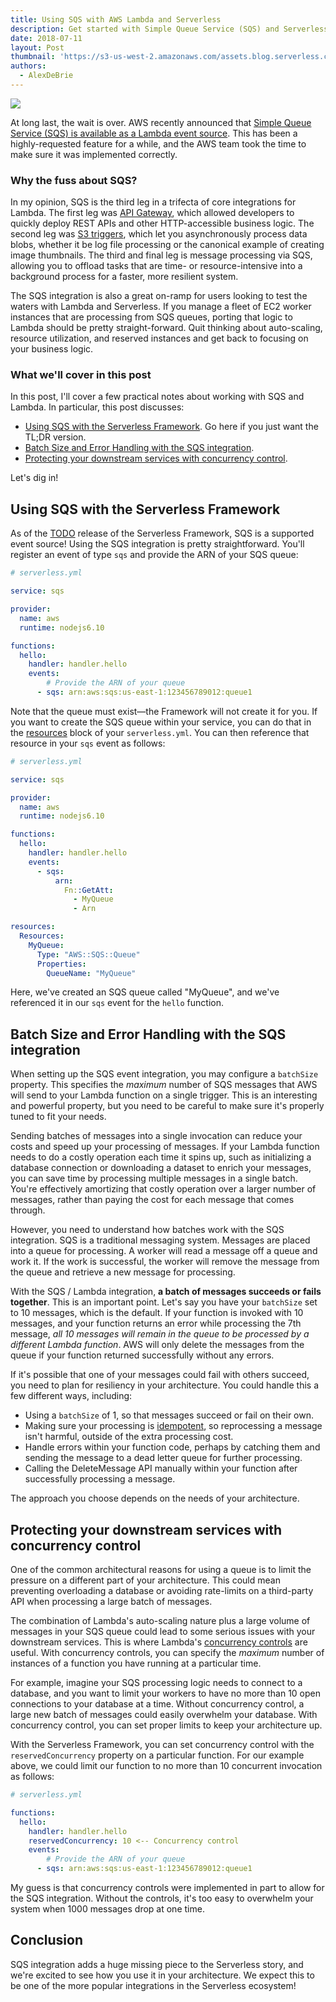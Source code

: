 ```yaml
---
title: Using SQS with AWS Lambda and Serverless
description: Get started with Simple Queue Service (SQS) and Serverless, and learn some of the important configuration options.
date: 2018-07-11
layout: Post
thumbnail: 'https://s3-us-west-2.amazonaws.com/assets.blog.serverless.com/serverless-sqs-events-thumb.jpg'
authors:
  - AlexDeBrie
---
```


<img src="https://s3-us-west-2.amazonaws.com/assets.blog.serverless.com/serverless-sqs-events.jpg">

At long last, the wait is over. AWS recently announced that [Simple Queue Service (SQS) is available as a Lambda event source](https://aws.amazon.com/blogs/aws/aws-lambda-adds-amazon-simple-queue-service-to-supported-event-sources/). This has been a highly-requested feature for a while, and the AWS team took the time to make sure it was implemented correctly.

### Why the fuss about SQS?

In my opinion, SQS is the third leg in a trifecta of core integrations for Lambda. The first leg was [API Gateway](https://serverless.com/framework/docs/providers/aws/events/apigateway/), which allowed developers to quickly deploy REST APIs and other HTTP-accessible business logic. The second leg was [S3 triggers](https://serverless.com/framework/docs/providers/aws/events/s3/), which let you asynchronously process data blobs, whether it be log file processing or the canonical example of creating image thumbnails. The third and final leg is message processing via SQS, allowing you to offload tasks that are time- or resource-intensive into a background process for a faster, more resilient system.

The SQS integration is also a great on-ramp for users looking to test the waters with Lambda and Serverless. If you manage a fleet of EC2 worker instances that are processing from SQS queues, porting that logic to Lambda should be pretty straight-forward. Quit thinking about auto-scaling, resource utilization, and reserved instances and get back to focusing on your business logic.

### What we'll cover in this post

In this post, I'll cover a few practical notes about working with SQS and Lambda. In particular, this post discusses:

* [Using SQS with the Serverless Framework](#using-sqs-with-the-serverless-framework). Go here if you just want the TL;DR version.
* [Batch Size and Error Handling with the SQS integration](#batch-size-and-error-handling-with-the-sqs-integration).
* [Protecting your downstream services with concurrency control](#protecting-your-downstream-services-with-concurrency-control).

Let's dig in!

## Using SQS with the Serverless Framework

As of the [TODO]() release of the Serverless Framework, SQS is a supported event source! Using the SQS integration is pretty straightforward. You'll register an event of type `sqs` and provide the ARN of your SQS queue:

```yml
# serverless.yml

service: sqs

provider:
  name: aws
  runtime: nodejs6.10

functions:
  hello:
    handler: handler.hello
    events:
    	# Provide the ARN of your queue
      - sqs: arn:aws:sqs:us-east-1:123456789012:queue1
```

Note that the queue must exist—the Framework will not create it for you. If you want to create the SQS queue within your service, you can do that in the [resources](https://serverless.com/framework/docs/providers/aws/guide/resources/) block of your `serverless.yml`. You can then reference that resource in your `sqs` event as follows:

```yml
# serverless.yml

service: sqs

provider:
  name: aws
  runtime: nodejs6.10

functions:
  hello:
    handler: handler.hello
    events:
      - sqs:
          arn:
            Fn::GetAtt:
              - MyQueue
              - Arn

resources:
  Resources:
    MyQueue:
      Type: "AWS::SQS::Queue"
      Properties:
        QueueName: "MyQueue"
```

Here, we've created an SQS queue called "MyQueue", and we've referenced it in our `sqs` event for the `hello` function.

## Batch Size and Error Handling with the SQS integration

When setting up the SQS event integration, you may configure a `batchSize` property. This specifies the _maximum_ number of SQS messages that AWS will send to your Lambda function on a single trigger. This is an interesting and powerful property, but you need to be careful to make sure it's properly tuned to fit your needs.

Sending batches of messages into a single invocation can reduce your costs and speed up your processing of messages. If your Lambda function needs to do a costly operation each time it spins up, such as initializing a database connection or downloading a dataset to enrich your messages, you can save time by processing multiple messages in a single batch. You're effectively amortizing that costly operation over a larger number of messages, rather than paying the cost for each message that comes through.

However, you need to understand how batches work with the SQS integration. SQS is a traditional messaging system. Messages are placed into a queue for processing. A worker will read a message off a queue and work it. If the work is successful, the worker will remove the message from the queue and retrieve a new message for processing.

With the SQS / Lambda integration, **a batch of messages succeeds or fails together**. This is an important point. Let's say you have your `batchSize` set to 10 messages, which is the default. If your function is invoked with 10 messages, and your function returns an error while processing the 7th message, *all 10 messages will remain in the queue to be processed by a different Lambda function*. AWS will only delete the messages from the queue if your function returned successfully without any errors.

If it's possible that one of your messages could fail with others succeed, you need to plan for resiliency in your architecture. You could handle this a few different ways, including:

* Using a `batchSize` of 1, so that messages succeed or fail on their own.
* Making sure your processing is [idempotent](https://en.wikipedia.org/wiki/Idempotence), so reprocessing a message isn't harmful, outside of the extra processing cost.
* Handle errors within your function code, perhaps by catching them and sending the message to a dead letter queue for further processing.
* Calling the DeleteMessage API manually within your function after successfully processing a message.

The approach you choose depends on the needs of your architecture.

## Protecting your downstream services with concurrency control

One of the common architectural reasons for using a queue is to limit the pressure on a different part of your architecture. This could mean preventing overloading a database or avoiding rate-limits on a third-party API when processing a large batch of messages.

The combination of Lambda's auto-scaling nature plus a large volume of messages in your SQS queue could lead to some serious issues with your downstream services. This is where Lambda's [concurrency controls](https://aws.amazon.com/about-aws/whats-new/2017/11/set-concurrency-limits-on-individual-aws-lambda-functions/) are useful. With concurrency controls, you can specify the *maximum* number of instances of a function you have running at a particular time.

For example, imagine your SQS processing logic needs to connect to a database, and you want to limit your workers to have no more than 10 open connections to your database at a time. Without concurrency control, a large new batch of messages could easily overwhelm your database. With concurrency control, you can set proper limits to keep your architecture up.

With the Serverless Framework, you can set concurrency control with the `reservedConcurrency` property on a particular function. For our example above, we could limit our function to no more than 10 concurrent invocation as follows:

```yml
# serverless.yml

functions:
  hello:
    handler: handler.hello
    reservedConcurrency: 10 <-- Concurrency control
    events:
    	# Provide the ARN of your queue
      - sqs: arn:aws:sqs:us-east-1:123456789012:queue1
```

My guess is that concurrency controls were implemented in part to allow for the SQS integration. Without the controls, it's too easy to overwhelm your system when 1000 messages drop at one time.

## Conclusion

SQS integration adds a huge missing piece to the Serverless story, and we're excited to see how you use it in your architecture. We expect this to be one of the more popular integrations in the Serverless ecosystem! 
